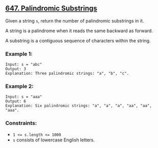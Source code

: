 ## [647. Palindromic Substrings](https://leetcode.com/problems/palindromic-substrings/)

Given a string `s`, return the number of palindromic substrings in it.

A string is a palindrome when it reads the same backward as forward.

A substring is a contiguous sequence of characters within the string.

### Example 1:

```
Input: s = "abc"
Output: 3
Explanation: Three palindromic strings: "a", "b", "c".
```

### Example 2:

```
Input: s = "aaa"
Output: 6
Explanation: Six palindromic strings: "a", "a", "a", "aa", "aa", "aaa".
```

### Constraints:

- `1 <= s.length <= 1000`
- `s` consists of lowercase English letters.
